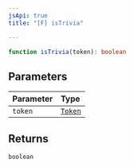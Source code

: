 ```yaml
---
jsApi: true
title: "[F] isTrivia"

---
```

```ts
function isTrivia(token): boolean
```

## Parameters

| Parameter | Type |
| :------ | :------ |
| `token` | [`Token`](../enumerations/Token.md) |

## Returns

`boolean`
